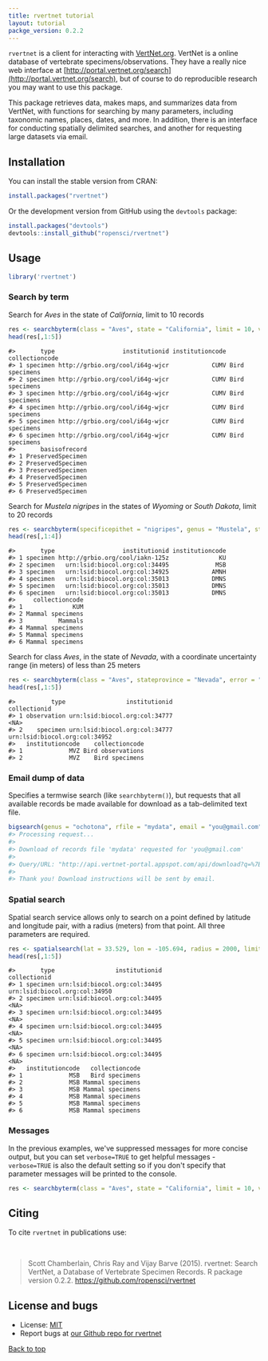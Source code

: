 ```yaml
---
title: rvertnet tutorial
layout: tutorial
packge_version: 0.2.2
---
```




`rvertnet` is a client for interacting with [VertNet.org](http://vertnet.org/). VertNet is a online database of vertebrate specimens/observations. They have a really nice web interface at [http://portal.vertnet.org/search](http://portal.vertnet.org/search), but of course to do reproducible research you may want to use this package. 

This package retrieves data, makes maps, and summarizes data from VertNet, with functions for searching by many parameters, including taxonomic names, places, dates, and more. In addition, there is an interface for conducting spatially delimited searches, and another for requesting large datasets via email.

<section id="installation">

## Installation

You can install the stable version from CRAN:


```r
install.packages("rvertnet")
```

Or the development version from GitHub using the `devtools` package:


```r
install.packages("devtools")
devtools::install_github("ropensci/rvertnet")
```

<section id="usage">

## Usage


```r
library('rvertnet')
```

### Search by term

Search for _Aves_ in the state of _California_, limit to 10 records


```r
res <- searchbyterm(class = "Aves", state = "California", limit = 10, verbose = FALSE)
head(res[,1:5])
```

```
#>       type                   institutionid institutioncode collectioncode
#> 1 specimen http://grbio.org/cool/i64g-wjcr            CUMV Bird specimens
#> 2 specimen http://grbio.org/cool/i64g-wjcr            CUMV Bird specimens
#> 3 specimen http://grbio.org/cool/i64g-wjcr            CUMV Bird specimens
#> 4 specimen http://grbio.org/cool/i64g-wjcr            CUMV Bird specimens
#> 5 specimen http://grbio.org/cool/i64g-wjcr            CUMV Bird specimens
#> 6 specimen http://grbio.org/cool/i64g-wjcr            CUMV Bird specimens
#>       basisofrecord
#> 1 PreservedSpecimen
#> 2 PreservedSpecimen
#> 3 PreservedSpecimen
#> 4 PreservedSpecimen
#> 5 PreservedSpecimen
#> 6 PreservedSpecimen
```

Search for _Mustela nigripes_ in the states of _Wyoming_ or _South Dakota_, limit to 20 records


```r
res <- searchbyterm(specificepithet = "nigripes", genus = "Mustela", state = "(wyoming OR south dakota)", limit = 20, verbose=FALSE)
head(res[,1:4])
```

```
#>       type                   institutionid institutioncode
#> 1 specimen http://grbio.org/cool/iakn-125z              KU
#> 2 specimen   urn:lsid:biocol.org:col:34495             MSB
#> 3 specimen   urn:lsid:biocol.org:col:34925            AMNH
#> 4 specimen   urn:lsid:biocol.org:col:35013            DMNS
#> 5 specimen   urn:lsid:biocol.org:col:35013            DMNS
#> 6 specimen   urn:lsid:biocol.org:col:35013            DMNS
#>     collectioncode
#> 1              KUM
#> 2 Mammal specimens
#> 3          Mammals
#> 4 Mammal specimens
#> 5 Mammal specimens
#> 6 Mammal specimens
```

Search for class _Aves_, in the state of _Nevada_, with a coordinate uncertainty range (in meters) of less than 25 meters


```r
res <- searchbyterm(class = "Aves", stateprovince = "Nevada", error = "<25", verbose=FALSE)
head(res[,1:5])
```

```
#>          type                 institutionid                  collectionid
#> 1 observation urn:lsid:biocol.org:col:34777                          <NA>
#> 2    specimen urn:lsid:biocol.org:col:34777 urn:lsid:biocol.org:col:34952
#>   institutioncode    collectioncode
#> 1             MVZ Bird observations
#> 2             MVZ    Bird specimens
```

### Email dump of data

Specifies a termwise search (like `searchbyterm()`), but requests that all available records be made available for download as a tab-delimited text file.


```r
bigsearch(genus = "ochotona", rfile = "mydata", email = "you@gmail.com")
#> Processing request...
#>
#> Download of records file 'mydata' requested for 'you@gmail.com'
#>
#> Query/URL: "http://api.vertnet-portal.appspot.com/api/download?q=%7B%22q%22:%22genus:ochotona%22,%22n%22:%22mydata%22,%22e%22:%22you@gmail.com%22%7D"
#>
#> Thank you! Download instructions will be sent by email.
```

### Spatial search

Spatial search service allows only to search on a point defined by latitude and longitude pair, with a radius (meters) from that point. All three parameters are required.


```r
res <- spatialsearch(lat = 33.529, lon = -105.694, radius = 2000, limit = 10, verbose = FALSE)
head(res[,1:5])
```

```
#>       type                 institutionid                  collectionid
#> 1 specimen urn:lsid:biocol.org:col:34495 urn:lsid:biocol.org:col:34950
#> 2 specimen urn:lsid:biocol.org:col:34495                          <NA>
#> 3 specimen urn:lsid:biocol.org:col:34495                          <NA>
#> 4 specimen urn:lsid:biocol.org:col:34495                          <NA>
#> 5 specimen urn:lsid:biocol.org:col:34495                          <NA>
#> 6 specimen urn:lsid:biocol.org:col:34495                          <NA>
#>   institutioncode   collectioncode
#> 1             MSB   Bird specimens
#> 2             MSB Mammal specimens
#> 3             MSB Mammal specimens
#> 4             MSB Mammal specimens
#> 5             MSB Mammal specimens
#> 6             MSB Mammal specimens
```

### Messages

In the previous examples, we've suppressed messages for more concise output, but you can set `verbose=TRUE` to get helpful messages - `verbose=TRUE` is also the default setting so if you don't specify that parameter messages will be printed to the console.


```r
res <- searchbyterm(class = "Aves", state = "California", limit = 10, verbose = TRUE)
```


<section id="citing">

## Citing

To cite `rvertnet` in publications use:

<br>

>  Scott Chamberlain, Chris Ray and Vijay Barve (2015). rvertnet: Search
  VertNet, a Database of Vertebrate Specimen Records. R package version
  0.2.2. https://github.com/ropensci/rvertnet

<section id="license_bugs">

## License and bugs

* License: [MIT](http://opensource.org/licenses/MIT)
* Report bugs at [our Github repo for rvertnet](https://github.com/ropensci/rvertnet/issues?state=open)

[Back to top](#top)
